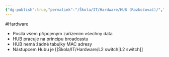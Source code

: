 ```yaml
---
{"dg-publish":true,"permalink":"/Škola/IT/Hardware/HUB (Rozbočovač)/","created":"1980-01-01T00:00:00.000+01:00","updated":"2024-03-18T08:54:52.852+01:00"}
---
```


#Hardware
- Posílá všem připojeným zařízením všechny data
- HUB pracuje na principu broadcastu
- HUB nemá žádné tabulky MAC adresy
- Nástupcem Hubu je [[Škola/IT/Hardware/L2 switch\|L2 switch]]